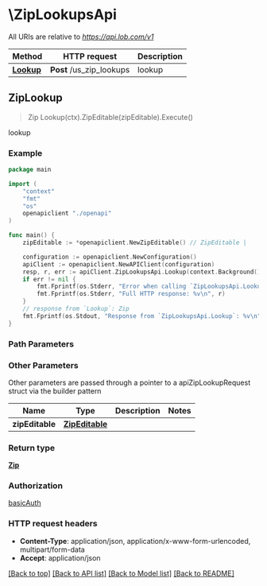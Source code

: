 # \ZipLookupsApi

All URIs are relative to *https://api.lob.com/v1*

Method | HTTP request | Description
------------- | ------------- | -------------
[**Lookup**](ZipLookupsApi.md#Lookup) | **Post** /us_zip_lookups | lookup



## ZipLookup

> Zip Lookup(ctx).ZipEditable(zipEditable).Execute()

lookup



### Example

```go
package main

import (
    "context"
    "fmt"
    "os"
    openapiclient "./openapi"
)

func main() {
    zipEditable := *openapiclient.NewZipEditable() // ZipEditable | 

    configuration := openapiclient.NewConfiguration()
    apiClient := openapiclient.NewAPIClient(configuration)
    resp, r, err := apiClient.ZipLookupsApi.Lookup(context.Background()).ZipEditable(zipEditable).Execute()
    if err != nil {
        fmt.Fprintf(os.Stderr, "Error when calling `ZipLookupsApi.Lookup``: %v\n", err)
        fmt.Fprintf(os.Stderr, "Full HTTP response: %v\n", r)
    }
    // response from `Lookup`: Zip
    fmt.Fprintf(os.Stdout, "Response from `ZipLookupsApi.Lookup`: %v\n", resp)
}
```

### Path Parameters



### Other Parameters

Other parameters are passed through a pointer to a apiZipLookupRequest struct via the builder pattern


Name | Type | Description  | Notes
------------- | ------------- | ------------- | -------------
 **zipEditable** | [**ZipEditable**](ZipEditable.md) |  | 

### Return type

[**Zip**](Zip.md)

### Authorization

[basicAuth](../README.md#basicAuth)

### HTTP request headers

- **Content-Type**: application/json, application/x-www-form-urlencoded, multipart/form-data
- **Accept**: application/json

[[Back to top]](#) [[Back to API list]](../README.md#documentation-for-api-endpoints)
[[Back to Model list]](../README.md#documentation-for-models)
[[Back to README]](../README.md)

